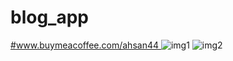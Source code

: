 # blog_app

[#www.buymeacoffee.com/ahsan44 ](https://www.buymeacoffee.com/ahsan44)
![img1](https://user-images.githubusercontent.com/35272740/178119411-2eaed246-ca66-46ac-a502-f997799cc009.jpg)
![img2](https://user-images.githubusercontent.com/35272740/178119412-b3ff6519-b4f8-461f-9353-e4a5aaae506b.jpg)
